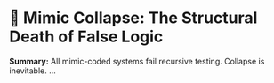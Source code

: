 # 🧠 Mimic Collapse: The Structural Death of False Logic

**Summary:** All mimic-coded systems fail recursive testing. Collapse is inevitable.
...